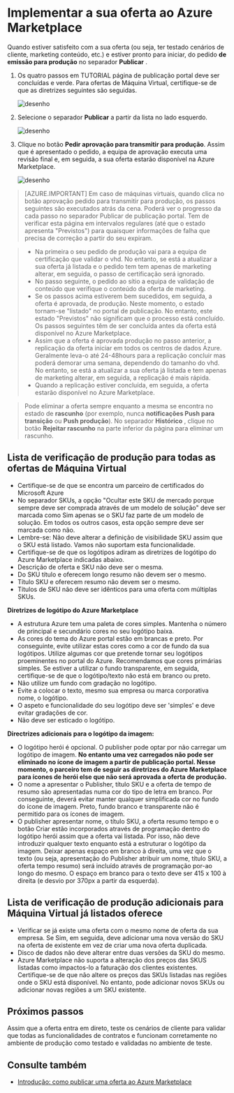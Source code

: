 <properties
   pageTitle="Implementar a sua oferta ao Azure Marketplace | Microsoft Azure"
   description="Saiba mais sobre e percorra as instruções para implementar a sua oferta – máquina virtual imagem, serviço de programador, serviço de dados, etc. – ao Azure Marketplace."
   services="marketplace-publishing"
   documentationCenter=""
   authors="HannibalSII"
   manager="hascipio"
   editor=""/>

<tags
   ms.service="marketplace"
   ms.devlang="na"
   ms.topic="article"
   ms.tgt_pltfrm="na"
   ms.workload="na"
   ms.date="08/02/2016"
   ms.author="hascipio" />

# <a name="deploy-your-offer-to-the-azure-marketplace"></a>Implementar a sua oferta ao Azure Marketplace
Quando estiver satisfeito com a sua oferta (ou seja, ter testado cenários de cliente, marketing conteúdo, etc.) e estiver pronto para iniciar, do pedido **de emissão para produção** no separador **Publicar** .  

1. Os quatro passos em TUTORIAL página de publicação portal deve ser concluídas e verde. Para ofertas de Máquina Virtual, certifique-se de que as diretrizes seguintes são seguidas.

    ![desenho][img-pubportal-walkthru-checked]

2. Selecione o separador **Publicar** a partir da lista no lado esquerdo.

    ![desenho][img-pubportal-menu-publish]

3. Clique no botão **Pedir aprovação para transmitir para produção**. Assim que é apresentado o pedido, a equipa de aprovação executa uma revisão final e, em seguida, a sua oferta estarão disponível na Azure Marketplace.

    ![desenho][img-pubportal-publish-pushproduction]

>[AZURE.IMPORTANT] Em caso de máquinas virtuais, quando clica no botão aprovação pedido para transmitir para produção, os passos seguintes são executados atrás da cena. Poderá ver o progresso da cada passo no separador Publicar de publicação portal. Tem de verificar esta página em intervalos regulares (até que o estado apresenta "Previstos") para quaisquer informações de falha que precisa de correção a partir do seu expiram.

> - Na primeira o seu pedido de produção vai para a equipa de certificação que validar o vhd. No entanto, se está a atualizar a sua oferta já listada e o pedido tem tem apenas de marketing alterar, em seguida, o passo de certificação será ignorado.
> - No passo seguinte, o pedido ao sítio a equipa de validação de conteúdo que verifique o conteúdo da oferta de marketing.
> - Se os passos acima estiverem bem sucedidos, em seguida, a oferta é aprovada, de produção. Neste momento, o estado tornam-se "listado" no portal de publicação. No entanto, este estado "Previstos" não significam que o processo está concluído. Os passos seguintes têm de ser concluída antes da oferta está disponível no Azure Marketplace.
> - Assim que a oferta é aprovada produção no passo anterior, a replicação da oferta iniciar em todos os centros de dados Azure. Geralmente leva-o até 24-48hours para a replicação concluir mas poderá demorar uma semana, dependendo do tamanho do vhd. No entanto, se está a atualizar a sua oferta já listada e tem apenas de marketing alterar, em seguida, a replicação é mais rápida.
> - Quando a replicação estiver concluída, em seguida, a oferta estarão disponível no Azure Marketplace.

> Pode eliminar a oferta sempre enquanto a mesma se encontra no estado de **rascunho** (por exemplo, nunca **notificações Push para transição** ou **Push produção**). No separador **Histórico** , clique no botão **Rejeitar rascunho** na parte inferior da página para eliminar um rascunho.


## <a name="production-checklist-for-all-virtual-machine-offers"></a>Lista de verificação de produção para todas as ofertas de Máquina Virtual

- Certifique-se de que se encontra um parceiro de certificados do Microsoft Azure
- No separador SKUs, a opção "Ocultar este SKU de mercado porque sempre deve ser comprada através de um modelo de solução" deve ser marcada como Sim apenas se o SKU faz parte de um modelo de solução. Em todos os outros casos, esta opção sempre deve ser marcada como não.
- Lembre-se: Não deve alterar a definição de visibilidade SKU assim que o SKU está listado. Vamos não suportam esta funcionalidade.
- Certifique-se de que os logótipos adiram as diretrizes de logótipo do Azure Marketplace indicadas abaixo.
- Descrição de oferta e SKU não deve ser o mesma.
- Do SKU título e oferecem longo resumo não devem ser o mesmo.
- Título SKU e oferecem resumo não devem ser o mesmo.
- Títulos de SKU não deve ser idênticos para uma oferta com múltiplas SKUs.

**Diretrizes de logótipo do Azure Marketplace**

- A estrutura Azure tem uma paleta de cores simples. Mantenha o número de principal e secundário cores no seu logótipo baixa.
- As cores do tema do Azure portal estão em brancas e preto. Por conseguinte, evite utilizar estas cores como a cor de fundo da sua logótipos. Utilize algumas cor que pretende tornar seu logótipos proeminentes no portal do Azure. Recomendamos que cores primárias simples. Se estiver a utilizar o fundo transparente, em seguida, certifique-se de que o logótipo/texto não está em branco ou preto.
- Não utilize um fundo com gradação no logótipo.
- Evite a colocar o texto, mesmo sua empresa ou marca corporativa nome, o logótipo.
- O aspeto e funcionalidade do seu logótipo deve ser 'simples' e deve evitar gradações de cor.
- Não deve ser esticado o logótipo.

**Directrizes adicionais para o logótipo da imagem:**

- O logótipo herói é opcional. O publisher pode optar por não carregar um logótipo de imagem. **No entanto uma vez carregados não pode ser eliminado no ícone de imagem a partir de publicação portal. Nesse momento, o parceiro tem de seguir as diretrizes do Azure Marketplace para ícones de herói else que não será aprovada a oferta de produção.**
- O nome a apresentar o Publisher, título SKU e a oferta de tempo de resumo são apresentadas numa cor do tipo de letra em branco. Por conseguinte, deverá evitar manter qualquer simplificada cor no fundo do ícone de imagem. Preto, fundo branco e transparente não é permitido para os ícones de imagem.
- O publisher apresentar nome, o título SKU, a oferta resumo tempo e o botão Criar estão incorporados através de programação dentro do logótipo herói assim que a oferta vai listada. Por isso, não deve introduzir qualquer texto enquanto está a estruturar o logótipo da imagem. Deixar apenas espaço em branco à direita, uma vez que o texto (ou seja, apresentação do Publisher atribuir um nome, título SKU, a oferta tempo resumo) será incluído através de programação por-ao longo do mesmo. O espaço em branco para o texto deve ser 415 x 100 à direita (e desvio por 370px a partir da esquerda).


## <a name="additional-production-checklist-for-already-listed-virtual-machine-offers"></a>Lista de verificação de produção adicionais para Máquina Virtual já listados oferece

- Verificar se já existe uma oferta com o mesmo nome de oferta da sua empresa. Se Sim, em seguida, deve adicionar uma nova versão do SKU na oferta de existente em vez de criar uma nova oferta duplicada.
- Disco de dados não deve alterar entre duas versões da SKU do mesmo.
- Azure Marketplace não suporta a alteração dos preços das SKUS listadas como impactos-lo a faturação dos clientes existentes. Certifique-se de que não altere os preços das SKUs listadas nas regiões onde o SKU está disponível. No entanto, pode adicionar novos SKUs ou adicionar novas regiões a um SKU existente.


## <a name="next-steps"></a>Próximos passos
Assim que a oferta entra em direto, teste os cenários de cliente para validar que todas as funcionalidades de contratos e funcionam corretamente no ambiente de produção como testado e validadas no ambiente de teste.

## <a name="see-also"></a>Consulte também
- [Introdução: como publicar uma oferta ao Azure Marketplace](marketplace-publishing-getting-started.md)

[img-pubportal-walkthru-checked]:media/marketplace-publishing-push-to-production/pubportal-walkthru-checked.png
[img-pubportal-menu-publish]:media/marketplace-publishing-push-to-production/pubportal-menu-publish.png
[img-pubportal-publish-pushproduction]:media/marketplace-publishing-push-to-production/pubportal-publish-pushproduction.png
